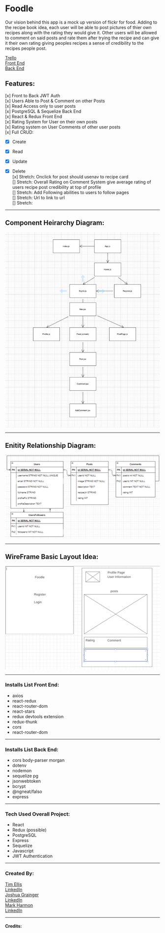 # Foodle

Our vision behind this app is a mock up version of flickr for food. 
Adding to the recipe book idea, each user will be able to post pictures 
of thier own recipes along with the rating they would give it.
Other users will be allowed to comment on said posts and rate them 
after trying the recipe and can give it their own rating giving peoples 
recipes a sense of credibility to the recipes people post.

[Trello](https://trello.com/c/Fphk4xoz/14-screen-shot-2022-04-14-at-31858-pmpng)   
[Front End](https://github.com/Neoj1sec142/Foodle-Front)   
[Back End](https://github.com/timmellis/Foodle-Back)   

## Features:
[x] Front to Back JWT Auth   
[x] Users Able to Post & Comment on other Posts   
[x] Read Access only to user posts    
[x] PostgreSQL & Sequelize Back End    
[x] React & Redux Front End   
[x] Rating System for User on their own posts   
[x] Rating system on User Comments of other user posts  
[x] Full CRUD:
* [x] Create
* [x] Read
* [x] Update
* [x] Delete  
[x] Stretch: Onclick for post should usenav to recipe card  
[] Stretch: Overall Rating on Comment System give average rating of users recipe post credibility at top of profile   
[] Stretch: Add Following abilities to users to follow pages   
[] Stretch: Url to link to url   
[] Stretch: 


***
## Component Heirarchy Diagram:
![CHD](./client/public/CHD2.png)   
***
## Enitity Relationship Diagram:
![ERD](./client/public/ERD2.png)
***
## WireFrame Basic Layout Idea:
![WireFrame](./client/public/WireFrame.png)
***
### Installs List Front End:
* axios 
* react-redux
* react-router-dom
* react-stars
* redux devtools extension
* redux-thunk
* cors
* react-router-dom
***
### Installs List Back End:
* cors body-parser morgan 
* dotenv
* nodemon
* sequelize pg
* jsonwebtoken
* bcrypt
* @ngneat/falso
* express

***
### Tech Used Overall Project:
* React
* Redux (possible)
* PostgreSQL
* Express 
* Sequelize
* Javascript
* JWT Authentication
***

### Created By:
[Tim Ellis](https://github.com/timmellis)   
[LinkedIn]()   
[Joshua Grainger](https://github.com/joshgrainger22)   
[LinkedIn]()   
[Mark Harmon](https://github.com/Neoj1sec142)    
[LinkedIn]()   
***
#### Credits: